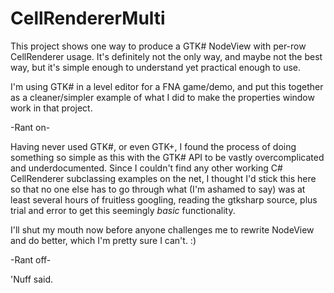 CellRendererMulti
=================

This project shows one way to produce a GTK# NodeView with per-row CellRenderer usage.  It's definitely not the only way, and maybe not the best way, but it's simple enough to understand yet practical enough to use.

I'm using GTK# in a level editor for a FNA game/demo, and put this together as a cleaner/simpler example of what I did to make the properties window work in that project.

-Rant on-

Having never used GTK#, or even GTK+, I found the process of doing something so simple as this with the GTK# API to be vastly overcomplicated and underdocumented.  Since I couldn't find any other working C# CellRenderer subclassing examples on the net, I thought I'd stick this here so that no one else has to go through what (I'm ashamed to say) was at least several hours of fruitless googling, reading the gtksharp source, plus trial and error to get this seemingly _basic_ functionality.

I'll shut my mouth now before anyone challenges me to rewrite NodeView and do better, which I'm pretty sure I can't.  :)

-Rant off-

'Nuff said.
